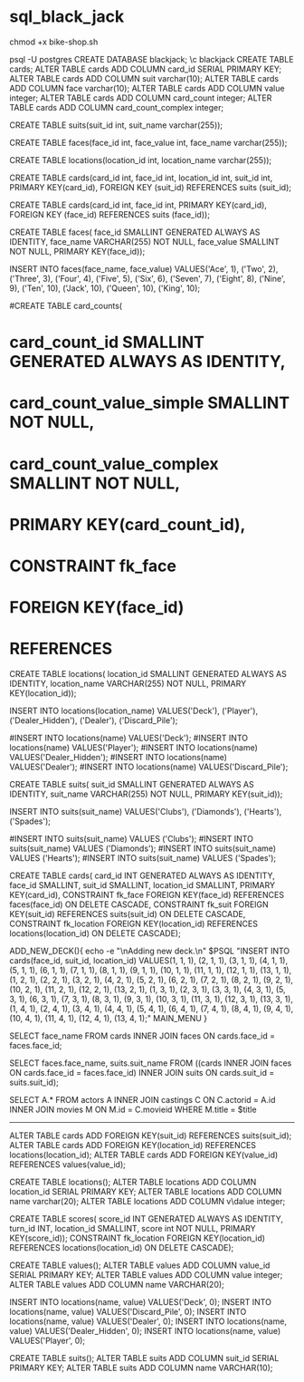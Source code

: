 # sql_black_jack
 
chmod +x bike-shop.sh

psql -U postgres
CREATE DATABASE blackjack;
\c blackjack
CREATE TABLE cards;
ALTER TABLE cards ADD COLUMN card_id SERIAL PRIMARY KEY;
ALTER TABLE cards ADD COLUMN suit varchar(10);
ALTER TABLE cards ADD COLUMN face varchar(10);
ALTER TABLE cards ADD COLUMN value integer;
ALTER TABLE cards ADD COLUMN card_count integer;
ALTER TABLE cards ADD COLUMN card_count_complex integer;




   
CREATE TABLE suits(suit_id int, suit_name varchar(255));

CREATE TABLE faces(face_id int, face_value int, face_name varchar(255));

CREATE TABLE locations(location_id int, location_name varchar(255));
	
CREATE TABLE cards(card_id int, face_id int, location_id int, suit_id int, PRIMARY KEY(card_id), FOREIGN KEY (suit_id) REFERENCES suits (suit_id);

CREATE TABLE cards(card_id int, face_id int, PRIMARY KEY(card_id), FOREIGN KEY (face_id) REFERENCES suits (face_id));



CREATE TABLE faces(
   face_id SMALLINT GENERATED ALWAYS AS IDENTITY,
   face_name VARCHAR(255) NOT NULL,
   face_value SMALLINT NOT NULL,
   PRIMARY KEY(face_id));
   
INSERT INTO faces(face_name, face_value) 
VALUES('Ace', 1), 
('Two', 2),
('Three', 3),
('Four', 4),
('Five', 5),
('Six', 6),
('Seven', 7),
('Eight', 8),
('Nine', 9),
('Ten', 10),
('Jack', 10),
('Queen', 10),
('King', 10);

#CREATE TABLE card_counts(
#  card_count_id SMALLINT GENERATED ALWAYS AS IDENTITY,
#   card_count_value_simple SMALLINT NOT NULL,
#   card_count_value_complex SMALLINT NOT NULL,
#   PRIMARY KEY(card_count_id),
#   CONSTRAINT fk_face
#      FOREIGN KEY(face_id)
#	  REFERENCES 

CREATE TABLE locations(
   location_id SMALLINT GENERATED ALWAYS AS IDENTITY,
   location_name VARCHAR(255) NOT NULL,
   PRIMARY KEY(location_id));
   
INSERT INTO locations(location_name) 
VALUES('Deck'), ('Player'), ('Dealer_Hidden'), ('Dealer'), ('Discard_Pile');


#INSERT INTO locations(name) VALUES('Deck');
#INSERT INTO locations(name) VALUES('Player');
#INSERT INTO locations(name) VALUES('Dealer_Hidden');
#INSERT INTO locations(name) VALUES('Dealer');
#INSERT INTO locations(name) VALUES('Discard_Pile');

CREATE TABLE suits(
   suit_id SMALLINT GENERATED ALWAYS AS IDENTITY,
   suit_name VARCHAR(255) NOT NULL,
   PRIMARY KEY(suit_id));

INSERT INTO suits(suit_name) 
VALUES('Clubs'), ('Diamonds'), ('Hearts'), ('Spades');

#INSERT INTO suits(suit_name) VALUES ('Clubs');
#INSERT INTO suits(suit_name) VALUES ('Diamonds');
#INSERT INTO suits(suit_name) VALUES ('Hearts');
#INSERT INTO suits(suit_name) VALUES ('Spades');

CREATE TABLE cards(
   card_id INT GENERATED ALWAYS AS IDENTITY,
   face_id SMALLINT,
   suit_id SMALLINT,
   location_id SMALLINT,
   PRIMARY KEY(card_id),
   CONSTRAINT fk_face
      FOREIGN KEY(face_id) 
	  REFERENCES faces(face_id)
	  ON DELETE CASCADE,
   CONSTRAINT fk_suit
      FOREIGN KEY(suit_id)
	  REFERENCES suits(suit_id)
	  ON DELETE CASCADE,
   CONSTRAINT fk_location
      FOREIGN KEY(location_id)
	  REFERENCES locations(location_id)
	  ON DELETE CASCADE);

ADD_NEW_DECK(){
echo -e "\nAdding new deck.\n"
$PSQL "INSERT INTO cards(face_id, suit_id, location_id) VALUES(1, 1, 1), (2, 1, 1), (3, 1, 1), (4, 1, 1), (5, 1, 1), (6, 1, 1), (7, 1, 1), (8, 1, 1), (9, 1, 1), (10, 1, 1), (11, 1, 1), (12, 1, 1), (13, 1, 1), (1, 2, 1), (2, 2, 1), (3, 2, 1), (4, 2, 1), (5, 2, 1), (6, 2, 1), (7, 2, 1), (8, 2, 1), (9, 2, 1), (10, 2, 1), (11, 2, 1), (12, 2, 1), (13, 2, 1), (1, 3, 1), (2, 3, 1), (3, 3, 1), (4, 3, 1), (5, 3, 1), (6, 3, 1), (7, 3, 1), (8, 3, 1), (9, 3, 1), (10, 3, 1), (11, 3, 1), (12, 3, 1), (13, 3, 1), (1, 4, 1), (2, 4, 1), (3, 4, 1), (4, 4, 1), (5, 4, 1), (6, 4, 1), (7, 4, 1), (8, 4, 1), (9, 4, 1), (10, 4, 1), (11, 4, 1), (12, 4, 1), (13, 4, 1);"
MAIN_MENU
}

SELECT face_name FROM cards INNER JOIN faces ON cards.face_id = faces.face_id;

SELECT faces.face_name, suits.suit_name FROM ((cards INNER JOIN faces ON cards.face_id = faces.face_id) INNER JOIN suits ON cards.suit_id = suits.suit_id);

SELECT A.*
FROM actors A
INNER JOIN castings C ON C.actorid = A.id
INNER JOIN movies M ON M.id = C.movieid
WHERE M.title = $title

----

ALTER TABLE cards ADD FOREIGN KEY(suit_id) REFERENCES suits(suit_id);
ALTER TABLE cards ADD FOREIGN KEY(location_id) REFERENCES locations(location_id);
ALTER TABLE cards ADD FOREIGN KEY(value_id) REFERENCES values(value_id);

CREATE TABLE locations();
ALTER TABLE locations ADD COLUMN location_id SERIAL PRIMARY KEY;
ALTER TABLE locations ADD COLUMN name varchar(20);
ALTER TABLE locations ADD COLUMN v\dalue integer;

CREATE TABLE scores(
   score_id INT GENERATED ALWAYS AS IDENTITY,
   turn_id INT,
   location_id SMALLINT,
   score int NOT NULL,
   PRIMARY KEY(score_id));
      CONSTRAINT fk_location
      FOREIGN KEY(location_id)
	  REFERENCES locations(location_id)
	  ON DELETE CASCADE);

CREATE TABLE values();
ALTER TABLE values ADD COLUMN value_id SERIAL PRIMARY KEY;
ALTER TABLE values ADD COLUMN value integer;
ALTER TABLE values ADD COLUMN name VARCHAR(20);

INSERT INTO locations(name, value) VALUES('Deck', 0);
INSERT INTO locations(name, value) VALUES('Discard_Pile', 0);
INSERT INTO locations(name, value) VALUES('Dealer', 0);
INSERT INTO locations(name, value) VALUES('Dealer_Hidden', 0);
INSERT INTO locations(name, value) VALUES('Player', 0);

CREATE TABLE suits();
ALTER TABLE suits ADD COLUMN suit_id SERIAL PRIMARY KEY;
ALTER TABLE suits ADD COLUMN name VARCHAR(10);
